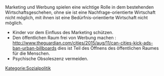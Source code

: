   
Marketing und Werbung spielen eine wichtige Rolle in dem bestehenden
Wirtschaftsgeschehen, ohne sie ist eine Nachfrage-orientierte Wirtschaft
nicht möglich, mit ihnen ist eine Bedürfnis-orientierte Wirtschaft nicht
möglich.

-   Kinder vor dem Einfluss des Marketing schützen.
-   Den öffentlichen Raum frei von Werbung machen :
    <http://www.theguardian.com/cities/2015/aug/11/can-cities-kick-ads-ban-urban-billboards>
    dies ist Teil des Öffnens des öffentlichen Raumes für die Menschen.
-   Psychische Obsoleszenz vermeiden.

  

<Kategorie:Sozialpolitik>
